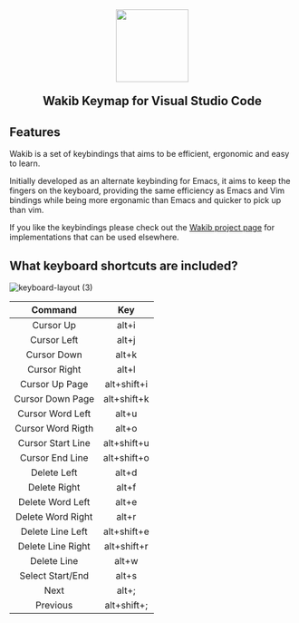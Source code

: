 <h2 align="center"><img src="https://user-images.githubusercontent.com/2610287/236253542-ab75c56d-0bbc-457a-8587-d5d2c78d0eb3.svg" height="128">
<p align="center"><strong>Wakib Keymap for Visual Studio Code</strong></p>

## Features

Wakib is a set of keybindings that aims to be efficient, ergonomic and easy to learn. 

Initially developed as an alternate keybinding for Emacs, it aims to keep the fingers on the keyboard, providing the same efficiency as Emacs and Vim bindings while being more ergonamic than Emacs and quicker to pick up than vim.
  
If you like the keybindings please check out the [Wakib project page](https://github.com/darkstego/wakib-project) for implementations that can be used elsewhere.

## What keyboard shortcuts are included?
  
![keyboard-layout (3)](https://github.com/darkstego/wakib-vscode-keybindings/assets/2610287/9430d594-024a-43f5-bf48-3fd666069de8)

  

| Command | Key |
| :---------: | :---------: |
| Cursor Up | alt+i
| Cursor Left | alt+j
| Cursor Down | alt+k
| Cursor Right | alt+l
| Cursor Up Page | alt+shift+i
| Cursor Down Page | alt+shift+k
| Cursor Word Left | alt+u
| Cursor Word Rigth | alt+o
| Cursor Start Line | alt+shift+u
| Cursor End Line | alt+shift+o
| Delete Left | alt+d
| Delete Right | alt+f
| Delete Word Left | alt+e
| Delete Word Right | alt+r
| Delete Line Left | alt+shift+e
| Delete Line Right | alt+shift+r
| Delete Line  | alt+w
| Select Start/End | alt+s
| Next | alt+;
| Previous | alt+shift+;
